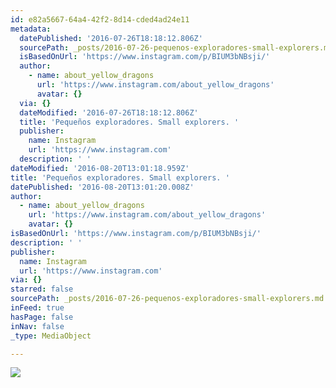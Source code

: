 ```yaml
---
id: e82a5667-64a4-42f2-8d14-cded4ad24e11
metadata:
  datePublished: '2016-07-26T18:18:12.806Z'
  sourcePath: _posts/2016-07-26-pequenos-exploradores-small-explorers.md
  isBasedOnUrl: 'https://www.instagram.com/p/BIUM3bNBsji/'
  author:
    - name: about_yellow_dragons
      url: 'https://www.instagram.com/about_yellow_dragons'
      avatar: {}
  via: {}
  dateModified: '2016-07-26T18:18:12.806Z'
  title: 'Pequeños exploradores. Small explorers. '
  publisher:
    name: Instagram
    url: 'https://www.instagram.com'
  description: ' '
dateModified: '2016-08-20T13:01:18.959Z'
title: 'Pequeños exploradores. Small explorers. '
datePublished: '2016-08-20T13:01:20.008Z'
author:
  - name: about_yellow_dragons
    url: 'https://www.instagram.com/about_yellow_dragons'
    avatar: {}
isBasedOnUrl: 'https://www.instagram.com/p/BIUM3bNBsji/'
description: ' '
publisher:
  name: Instagram
  url: 'https://www.instagram.com'
via: {}
starred: false
sourcePath: _posts/2016-07-26-pequenos-exploradores-small-explorers.md
inFeed: true
hasPage: false
inNav: false
_type: MediaObject

---
```

![](https://imgflo.herokuapp.com/graph/vahj1ThiexotieMo/a8144e8ef41a31a0a3347a1a67d84c32/croprotate.jpg?cropheight=481&cropwidth=640&degrees=0&input=https%3A%2F%2Fscontent.cdninstagram.com%2Ft51.2885-15%2Fs640x640%2Fsh0.08%2Fe35%2F13827224_1748413065413159_61961695_n.jpg%3Fig_cache_key%3DMTMwMjcyMjc3NzU1NTg0NzM5NA%253D%253D.2&x=0&y=79)